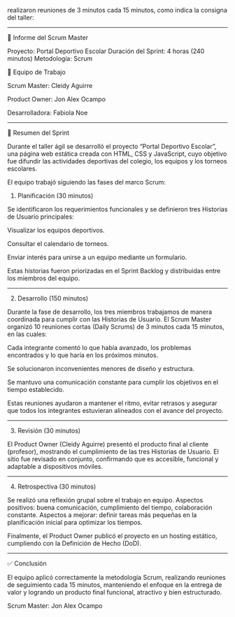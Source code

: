 realizaron reuniones de 3 minutos cada 15 minutos, como indica la consigna del taller:


---

🧩 Informe del Scrum Master

Proyecto: Portal Deportivo Escolar
Duración del Sprint: 4 horas (240 minutos)
Metodología: Scrum

👥 Equipo de Trabajo

Scrum Master: Cleidy Aguirre

Product Owner: Jon Alex Ocampo

Desarrolladora: Fabiola Noe



---

📅 Resumen del Sprint

Durante el taller ágil se desarrolló el proyecto “Portal Deportivo Escolar”, una página web estática creada con HTML, CSS y JavaScript, cuyo objetivo fue difundir las actividades deportivas del colegio, los equipos y los torneos escolares.

El equipo trabajó siguiendo las fases del marco Scrum:

1. Planificación (30 minutos)

Se identificaron los requerimientos funcionales y se definieron tres Historias de Usuario principales:

Visualizar los equipos deportivos.

Consultar el calendario de torneos.

Enviar interés para unirse a un equipo mediante un formulario.


Estas historias fueron priorizadas en el Sprint Backlog y distribuidas entre los miembros del equipo.


---

2. Desarrollo (150 minutos)

Durante la fase de desarrollo, los tres miembros trabajamos de manera coordinada para cumplir con las Historias de Usuario.
El Scrum Master organizó 10 reuniones cortas (Daily Scrums) de 3 minutos cada 15 minutos, en las cuales:

Cada integrante comentó lo que había avanzado, los problemas encontrados y lo que haría en los próximos minutos.

Se solucionaron inconvenientes menores de diseño y estructura.

Se mantuvo una comunicación constante para cumplir los objetivos en el tiempo establecido.


Estas reuniones ayudaron a mantener el ritmo, evitar retrasos y asegurar que todos los integrantes estuvieran alineados con el avance del proyecto.


---

3. Revisión (30 minutos)

El Product Owner (Cleidy Aguirre) presentó el producto final al cliente (profesor), mostrando el cumplimiento de las tres Historias de Usuario.
El sitio fue revisado en conjunto, confirmando que es accesible, funcional y adaptable a dispositivos móviles.


---

4. Retrospectiva (30 minutos)

Se realizó una reflexión grupal sobre el trabajo en equipo.
Aspectos positivos: buena comunicación, cumplimiento del tiempo, colaboración constante.
Aspectos a mejorar: definir tareas más pequeñas en la planificación inicial para optimizar los tiempos.

Finalmente, el Product Owner publicó el proyecto en un hosting estático, cumpliendo con la Definición de Hecho (DoD).


---

✅ Conclusión

El equipo aplicó correctamente la metodología Scrum, realizando reuniones de seguimiento cada 15 minutos, manteniendo el enfoque en la entrega de valor y logrando un producto final funcional, atractivo y bien estructurado.

Scrum Master:
Jon Alex Ocampo